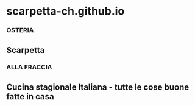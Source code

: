 scarpetta-ch.github.io
======================


### OSTERIA
## Scarpetta
### ALLA FRACCIA

Cucina stagionale Italiana - tutte le cose buone fatte in casa
--------------------------------------------------------------
